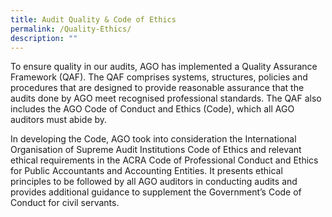 ```yaml
---
title: Audit Quality & Code of Ethics
permalink: /Quality-Ethics/
description: ""
---
```

To ensure quality in our audits, AGO has implemented a Quality Assurance Framework (QAF). The QAF comprises systems, structures, policies and procedures that are designed to provide reasonable assurance that the audits done by AGO meet recognised professional standards. The QAF also includes the AGO Code of Conduct and Ethics (Code), which all AGO auditors must abide by. 

In developing the Code, AGO took into consideration the International Organisation of Supreme Audit Institutions Code of Ethics and relevant ethical requirements in the ACRA Code of Professional Conduct and Ethics for Public Accountants and Accounting Entities.  It presents ethical principles to be followed by all AGO auditors in conducting audits and provides additional guidance to supplement the Government’s Code of Conduct for civil servants.
